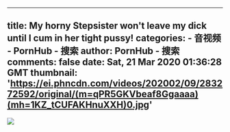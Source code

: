 
---
title: My horny Stepsister won't leave my dick until I cum in her tight pussy!
categories: 
    - 音视频
    - PornHub - 搜索
author: PornHub - 搜索
comments: false
date: Sat, 21 Mar 2020 01:36:28 GMT
thumbnail: 'https://ei.phncdn.com/videos/202002/09/283272592/original/(m=qPR5GKVbeaf8Ggaaaa)(mh=1KZ_tCUFAKHnuXXH)0.jpg'
---

<div>   
<img src="https://ei.phncdn.com/videos/202002/09/283272592/original/(m=qPR5GKVbeaf8Ggaaaa)(mh=1KZ_tCUFAKHnuXXH)0.jpg" referrerpolicy="no-referrer">  
</div>
            